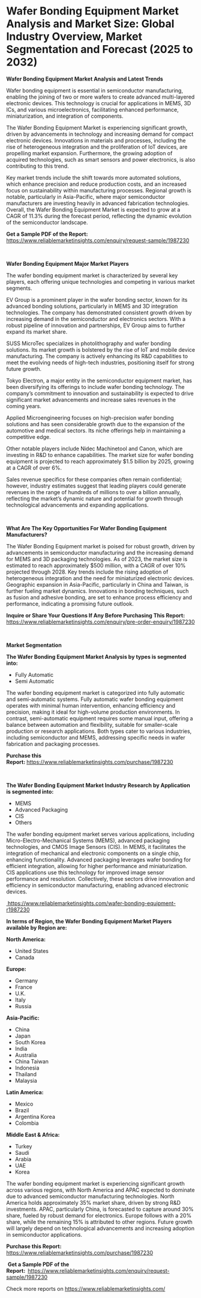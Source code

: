 <p><h1>Wafer Bonding Equipment Market Analysis and Market Size: Global Industry Overview, Market Segmentation and Forecast (2025 to 2032)</h1></p><p><strong>Wafer Bonding Equipment Market Analysis and Latest Trends</strong></p>
<p><p>Wafer bonding equipment is essential in semiconductor manufacturing, enabling the joining of two or more wafers to create advanced multi-layered electronic devices. This technology is crucial for applications in MEMS, 3D ICs, and various microelectronics, facilitating enhanced performance, miniaturization, and integration of components.</p><p>The Wafer Bonding Equipment Market is experiencing significant growth, driven by advancements in technology and increasing demand for compact electronic devices. Innovations in materials and processes, including the rise of heterogeneous integration and the proliferation of IoT devices, are propelling market expansion. Furthermore, the growing adoption of acquired technologies, such as smart sensors and power electronics, is also contributing to this trend.</p><p>Key market trends include the shift towards more automated solutions, which enhance precision and reduce production costs, and an increased focus on sustainability within manufacturing processes. Regional growth is notable, particularly in Asia-Pacific, where major semiconductor manufacturers are investing heavily in advanced fabrication technologies. Overall, the Wafer Bonding Equipment Market is expected to grow at a CAGR of 11.3% during the forecast period, reflecting the dynamic evolution of the semiconductor landscape.</p></p>
<p><strong>Get a Sample PDF of the Report:&nbsp;</strong> <a href="https://www.reliablemarketinsights.com/enquiry/request-sample/1987230?utm_campaign=3571&utm_medium=2&utm_source=Github&utm_content=ia&utm_term=06042025&utm_id=wafer-bonding-equipment">https://www.reliablemarketinsights.com/enquiry/request-sample/1987230</a></p>
<p>&nbsp;</p>
<p><strong>Wafer Bonding Equipment Major Market Players</strong></p>
<p><p>The wafer bonding equipment market is characterized by several key players, each offering unique technologies and competing in various market segments. </p><p>EV Group is a prominent player in the wafer bonding sector, known for its advanced bonding solutions, particularly in MEMS and 3D integration technologies. The company has demonstrated consistent growth driven by increasing demand in the semiconductor and electronics sectors. With a robust pipeline of innovation and partnerships, EV Group aims to further expand its market share.</p><p>SUSS MicroTec specializes in photolithography and wafer bonding solutions. Its market growth is bolstered by the rise of IoT and mobile device manufacturing. The company is actively enhancing its R&D capabilities to meet the evolving needs of high-tech industries, positioning itself for strong future growth.</p><p>Tokyo Electron, a major entity in the semiconductor equipment market, has been diversifying its offerings to include wafer bonding technology. The company’s commitment to innovation and sustainability is expected to drive significant market advancements and increase sales revenues in the coming years.</p><p>Applied Microengineering focuses on high-precision wafer bonding solutions and has seen considerable growth due to the expansion of the automotive and medical sectors. Its niche offerings help in maintaining a competitive edge.</p><p>Other notable players include Nidec Machinetool and Canon, which are investing in R&D to enhance capabilities. The market size for wafer bonding equipment is projected to reach approximately $1.5 billion by 2025, growing at a CAGR of over 6%.</p><p>Sales revenue specifics for these companies often remain confidential; however, industry estimates suggest that leading players could generate revenues in the range of hundreds of millions to over a billion annually, reflecting the market’s dynamic nature and potential for growth through technological advancements and expanding applications.</p></p>
<p>&nbsp;</p>
<p><strong>What Are The Key Opportunities For Wafer Bonding Equipment Manufacturers?</strong></p>
<p><p>The Wafer Bonding Equipment market is poised for robust growth, driven by advancements in semiconductor manufacturing and the increasing demand for MEMS and 3D packaging technologies. As of 2023, the market size is estimated to reach approximately $500 million, with a CAGR of over 10% projected through 2028. Key trends include the rising adoption of heterogeneous integration and the need for miniaturized electronic devices. Geographic expansion in Asia-Pacific, particularly in China and Taiwan, is further fueling market dynamics. Innovations in bonding techniques, such as fusion and adhesive bonding, are set to enhance process efficiency and performance, indicating a promising future outlook.</p></p>
<p><strong>Inquire or Share Your Questions If Any Before Purchasing This Report:</strong> <a href="https://www.reliablemarketinsights.com/enquiry/pre-order-enquiry/1987230?utm_campaign=3571&utm_medium=2&utm_source=Github&utm_content=ia&utm_term=06042025&utm_id=wafer-bonding-equipment">https://www.reliablemarketinsights.com/enquiry/pre-order-enquiry/1987230</a></p>
<p>&nbsp;</p>
<p><strong>Market Segmentation</strong></p>
<p><strong>The Wafer Bonding Equipment Market Analysis by types is segmented into:</strong></p>
<p><ul><li>Fully Automatic</li><li>Semi Automatic</li></ul></p>
<p><p>The wafer bonding equipment market is categorized into fully automatic and semi-automatic systems. Fully automatic wafer bonding equipment operates with minimal human intervention, enhancing efficiency and precision, making it ideal for high-volume production environments. In contrast, semi-automatic equipment requires some manual input, offering a balance between automation and flexibility, suitable for smaller-scale production or research applications. Both types cater to various industries, including semiconductor and MEMS, addressing specific needs in wafer fabrication and packaging processes.</p></p>
<p><strong>Purchase this Report:&nbsp;</strong><a href="https://www.reliablemarketinsights.com/purchase/1987230?utm_campaign=3571&utm_medium=2&utm_source=Github&utm_content=ia&utm_term=06042025&utm_id=wafer-bonding-equipment">https://www.reliablemarketinsights.com/purchase/1987230</a></p>
<p>&nbsp;</p>
<p><strong>The Wafer Bonding Equipment Market Industry Research by Application is segmented into:</strong></p>
<p><ul><li>MEMS</li><li>Advanced Packaging</li><li>CIS</li><li>Others</li></ul></p>
<p><p>The wafer bonding equipment market serves various applications, including Micro-Electro-Mechanical Systems (MEMS), advanced packaging technologies, and CMOS Image Sensors (CIS). In MEMS, it facilitates the integration of mechanical and electronic components on a single chip, enhancing functionality. Advanced packaging leverages wafer bonding for efficient integration, allowing for higher performance and miniaturization. CIS applications use this technology for improved image sensor performance and resolution. Collectively, these sectors drive innovation and efficiency in semiconductor manufacturing, enabling advanced electronic devices.</p></p>
<p><a href="https://www.reliablemarketinsights.com/wafer-bonding-equipment-r1987230?utm_campaign=3571&utm_medium=2&utm_source=Github&utm_content=ia&utm_term=06042025&utm_id=wafer-bonding-equipment">&nbsp;https://www.reliablemarketinsights.com/wafer-bonding-equipment-r1987230</a></p>
<p><strong>In terms of Region, the Wafer Bonding Equipment Market Players available by Region are:</strong></p>
<p>
    <p> <strong> North America: </strong>
        <ul>
            <li>United States</li>
            <li>Canada</li>
        </ul>
        </p> 
    <p> <strong> Europe: </strong>
        <ul>
            <li>Germany</li>
            <li>France</li>
            <li>U.K.</li>
            <li>Italy</li>
            <li>Russia</li>
        </ul>
        </p> 
    <p> <strong> Asia-Pacific: </strong>
        <ul>
            <li>China</li>
            <li>Japan</li>
            <li>South Korea</li>
            <li>India</li>
            <li>Australia</li>
            <li>China Taiwan</li>
            <li>Indonesia</li>
            <li>Thailand</li>
            <li>Malaysia</li>
        </ul>
        </p> 
    <p> <strong> Latin America: </strong>
        <ul>
            <li>Mexico</li>
            <li>Brazil</li>
            <li>Argentina Korea</li>
            <li>Colombia</li>
        </ul>
        </p> 
    <p> <strong> Middle East & Africa: </strong>
        <ul>
            <li>Turkey</li>
            <li>Saudi</li>
            <li>Arabia</li>
            <li>UAE</li>
            <li>Korea</li>
        </ul>
    </p>
    </p>
<p><p>The wafer bonding equipment market is experiencing significant growth across various regions, with North America and APAC expected to dominate due to advanced semiconductor manufacturing technologies. North America holds approximately 35% market share, driven by strong R&D investments. APAC, particularly China, is forecasted to capture around 30% share, fueled by robust demand for electronics. Europe follows with a 20% share, while the remaining 15% is attributed to other regions. Future growth will largely depend on technological advancements and increasing adoption in semiconductor applications.</p></p>
<p><strong>Purchase this Report: </strong><a href="https://www.reliablemarketinsights.com/purchase/1987230?utm_campaign=3571&utm_medium=2&utm_source=Github&utm_content=ia&utm_term=06042025&utm_id=wafer-bonding-equipment">https://www.reliablemarketinsights.com/purchase/1987230</a></p>
<p>&nbsp;<strong>Get a Sample PDF of the Report:&nbsp;&nbsp;</strong><a href="https://www.reliablemarketinsights.com/enquiry/request-sample/1987230?utm_campaign=3571&utm_medium=2&utm_source=Github&utm_content=ia&utm_term=06042025&utm_id=wafer-bonding-equipment">https://www.reliablemarketinsights.com/enquiry/request-sample/1987230</a></p>
<p><strong></strong></p>
<p>Check more reports on <a href="https://www.reliablemarketinsights.com/?utm_campaign=3571&utm_medium=2&utm_source=Github&utm_content=ia&utm_term=06042025&utm_id=wafer-bonding-equipment">https://www.reliablemarketinsights.com/</a></p>
